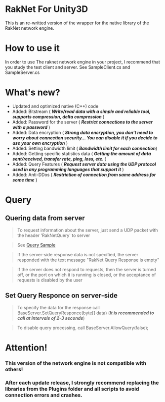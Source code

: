 # RakNet For Unity3D
This is an re-writted version of the wrapper for the native library of the RakNet network engine.

# How to use it
In order to use The raknet network engine in your project, I recommend that you study the test client and server.
See SampleClient.cs and SampleServer.cs

# What's new?
- Updated and optimized native (C++) code
- Added: Bitstream ( ***Write/read data with a simple and reliable tool, supports compression, delta compression*** )
- Added: Password for the server ( ***Restrict connections to the server with a password*** )
- Added: Data encryption ( ***Strong data encryption, you don't need to worry about connection security... You can disable it if you decide to use your own encryption*** )
- Added: Setting bandwidth limit ( ***Bandwidth limit for each connection***)
- Added: Getting specific statistics data ( ***Getting the amount of data sent/received, transfer rate, ping, loss, etc.*** )
- Added: Query Features ( ***Request server data using the UDP protocol used in any programming languages that support it*** )
- Added: Anti-DDos ( ***Restriction of connection from same address for some time*** )

# Query
## Quering data from server
>To request information about the server, just send a UDP packet with the header 'RakNetQuery' to server

>See [Query Sample](https://github.com/ep1s0de3/RakNet_Networking_2/blob/main/Assets/RakQuerySample.cs)

>If the server-side response data is not specified, the server responded with the text message "RakNet Query Response is empty"

>If the server does not respond to requests, then the server is turned off, or the port on which it is running is closed, or the acceptance of requests is disabled by the user

## Set Query Responce on server-side
> To specify the data for the response call BaseServer.SetQueryResponce(byte[] data) (***It is recommended to call at intervals of 2-3 seconds***)

> To disable query processing, call BaseServer.AllowQuery(false);

# Attention!
### This version of the network engine is not compatible with others!
### After each update release, I strongly recommend replacing the libraries from the Plugins folder and all scripts to avoid connection errors and crashes.
